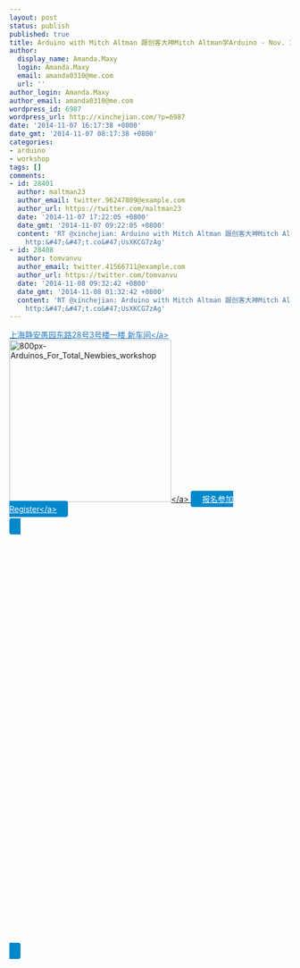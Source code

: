 ```yaml
---
layout: post
status: publish
published: true
title: Arduino with Mitch Altman 跟创客大神Mitch Altman学Arduino - Nov. 16
author:
  display_name: Amanda.Maxy
  login: Amanda.Maxy
  email: amanda0310@me.com
  url: ''
author_login: Amanda.Maxy
author_email: amanda0310@me.com
wordpress_id: 6987
wordpress_url: http://xinchejian.com/?p=6987
date: '2014-11-07 16:17:38 +0800'
date_gmt: '2014-11-07 08:17:38 +0800'
categories:
- arduino
- workshop
tags: []
comments:
- id: 28401
  author: maltman23
  author_email: twitter.96247809@example.com
  author_url: https://twitter.com/maltman23
  date: '2014-11-07 17:22:05 +0800'
  date_gmt: '2014-11-07 09:22:05 +0800'
  content: 'RT @xinchejian: Arduino with Mitch Altman 跟创客大神Mitch Altman学Arduino ..
    http:&#47;&#47;t.co&#47;UsXKCG7zAg'
- id: 28408
  author: tomvanvu
  author_email: twitter.41566711@example.com
  author_url: https://twitter.com/tomvanvu
  date: '2014-11-08 09:32:42 +0800'
  date_gmt: '2014-11-08 01:32:42 +0800'
  content: 'RT @xinchejian: Arduino with Mitch Altman 跟创客大神Mitch Altman学Arduino ..
    http:&#47;&#47;t.co&#47;UsXKCG7zAg'
---
```

<p><a style="color: #2578bf;" href="http:&#47;&#47;xinchejian.huodongxing.com&#47;event&#47;map&#47;5244063275800" target="_blank">上海静安愚园东路28号3号楼一楼 新车间<&#47;a> <a href="http:&#47;&#47;xinchejian.com&#47;wp-content&#47;uploads&#47;2014&#47;11&#47;800px-Arduinos_For_Total_Newbies_workshop.jpg"><img class="aligncenter size-thumbnail wp-image-6988" src="http:&#47;&#47;xinchejian.com&#47;wp-content&#47;uploads&#47;2014&#47;11&#47;800px-Arduinos_For_Total_Newbies_workshop-290x290.jpg" alt="800px-Arduinos_For_Total_Newbies_workshop" width="290" height="290" &#47;><&#47;a> <a style="background-color: #0088cc; color: white; border-radius: 4px; cursor: pointer; font-size: 14px; padding: 6px 20px;" title="立即报名" href="http:&#47;&#47;www.huodongxing.com&#47;event&#47;8255090990500" target="_blank">报名参加 Register<&#47;a></p>
<p><!--:en--><br />
rmb200 for non xinchejian members and rmb150 for xinchejian members.<br />
Taught by Mitch Altman.<br />
This workshop is easy enough for total newbies to learn all you need to know to get going on an Arduino. Participants will use an Arduino clone, and set it up on solderless breadboards to make their own TV-B-Gone remote control to turn off TVs in public places -- a fun way to learn Arduino (and electronics) basics. </p>
<p>Bring your laptop, if you can. Bring your Arduino kits or buy one onsite for rmb210.</p>
<p>Itinerary<br />
Intro to Arduino<br />
Very short lesson to learn everything you need to know about electronics! </p>
<p>We will be using an&nbsp;Arduino clone and set up the free and open-source software on our laptops (if you bring one) -- Windows, MacOS, or Linux are all fine! And then it's time to make something and learn how easy it is to use Arduino! I'll (very easily!) show you how to read schematic diagrams, and you'll put together your own TV-B-Gone remote control using your Arduino clone. We will use a solderless breadboard. These are really useful, and provide a fast, and very easy way to put circuits together without needing to solder. Target practice is available after the workshop.</p>
<p><!--:--></p>
<p><!--:zh-->跟创客大神Mitch Altman学Arduino<br />
本次新手工作坊由创客大神Mitch Altman主讲。<br />
哪位创客不知道他是谁，请自行搜索脑补！ </p>
<p>工作坊将使用克隆版的Arduino来制作一个电视遥控器，可以随意开关公共场所的显示器！；）</p>
<p>请大家自带电脑。有Arduino入门套件者请携带好自己的套件，没有套件的可以现场购买。套件价格为210元。 </p>
<p>工作坊内容<br />
Arduino介绍<br />
基本电子知识<br />
克隆Arduino套件<br />
在电脑上安装免费开源软件 学习试用Arduino时间！并用克隆Arduino开始制作自己的遥控器。 练手时间在工作坊以后。</p>
<p><!--:--></p>
